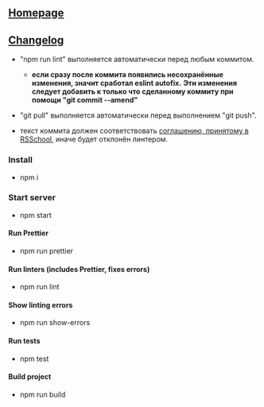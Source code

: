 ## [Homepage](https://gta-phaser-promo.netlify.app/)
## [Changelog ](https://github.com/rolling-scopes-school/clonewars-gta/blob/dev/CHANGELOG.md)

* "npm run lint" выполняется автоматически перед любым коммитом.
  * __если сразу после коммита появились несохранённые изменения, значит сработал eslint autofix.__
  __Эти изменения следует добавить к только что сделанному коммиту при помощи "git commit --amend"__

* "git pull" выполняется автоматически перед выполнением "git push".

* текст коммита должен соответствовать [соглашению, принятому в RSSchool](https://docs.rs.school/#/git-convention), иначе будет отклонён линтером.

### Install
* npm i

### Start server
* npm start


#### Run Prettier
* npm run prettier

#### Run linters (includes Prettier, fixes errors)
* npm run lint

#### Show linting errors
* npm run show-errors

#### Run tests
* npm test

#### Build project
* npm run build
